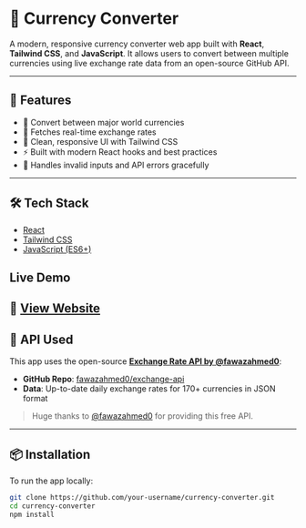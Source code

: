 # 💱 Currency Converter

A modern, responsive currency converter web app built with **React**, **Tailwind CSS**, and **JavaScript**. It allows users to convert between multiple currencies using live exchange rate data from an open-source GitHub API.

---

## 🚀 Features

- 🔄 Convert between major world currencies
- 📡 Fetches real-time exchange rates
- 🎨 Clean, responsive UI with Tailwind CSS
- ⚡ Built with modern React hooks and best practices
- 🧠 Handles invalid inputs and API errors gracefully

---



## 🛠️ Tech Stack

- [React](https://reactjs.org/)
- [Tailwind CSS](https://tailwindcss.com/)
- [JavaScript (ES6+)](https://developer.mozilla.org/en-US/docs/Web/JavaScript)


##  Live Demo  
🔗 **[View Website](https://currency-converter-three-drab.vercel.app/)**
---

## 🔌 API Used

This app uses the open-source [**Exchange Rate API by @fawazahmed0**](https://github.com/fawazahmed0/exchange-api):

- **GitHub Repo**: [fawazahmed0/exchange-api](https://github.com/fawazahmed0/exchange-api)
- **Data**: Up-to-date daily exchange rates for 170+ currencies in JSON format

> Huge thanks to [@fawazahmed0](https://github.com/fawazahmed0) for providing this free API.

---

## 📦 Installation

To run the app locally:

```bash
git clone https://github.com/your-username/currency-converter.git
cd currency-converter
npm install
